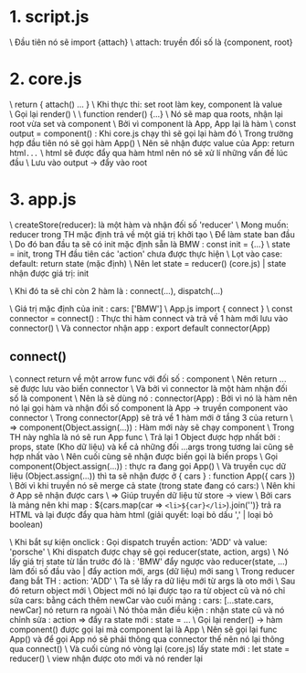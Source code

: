 # 1. script.js
\\ Đầu tiên nó sẽ import {attach}
\\ attach: truyền đối số là {component, root}

# 2. core.js
\\ return { attach() ... }
\\ Khi thực thi: set root làm key, component là value   
\\ Gọi lại render()
\\
\\ function render() {...}
\\ Nó sẽ map qua roots, nhận lại root vừa set và component
\\ Bởi vì component là App, App lại là hàm
\\ const output = component() : Khi core.js chạy thì sẽ gọi lại hàm đó
\\ Trong trường hợp đầu tiên nó sẽ gọi hàm App()
\\ Nên sẽ nhận được value của App: return html`...`
\\ html sẽ được đẩy qua hàm html nên nó sẽ xử lí những vấn đề lúc đầu
\\ Lưu vào output -> đẩy vào root

# 3. app.js
\\ createStore(reducer): là một hàm và nhận đối số 'reducer'
\\ Mong muốn: reducer trong TH mặc định trả về một giá trị khởi tạo
\\ Để làm state ban đầu
\\ Do đó ban đầu ta sẽ có init mặc định sẵn là BMW : const init = {...}
\\ state = init, trong TH đầu tiên các 'action' chưa được thực hiện
\\ Lọt vào case: default: return state (mặc định)
\\ Nên let state = reducer() (core.js) | state nhận được giá trị: init

\\ Khi đó ta sẽ chỉ còn 2 hàm là : connect(...), dispatch(...)

\\ Giá trị mặc định của init : cars: ['BMW'] 
\\ App.js import { connect }
\\ const connector = connect() : Thực thi hàm connect và trả về 1 hàm mới lưu vào connector()
\\ Và connector nhận app : export default connector(App)

## connect()
\\ connect return về một arrow func với đối số : component
\\ Nên return ... sẽ được lưu vào biến connector
\\ Và bởi vì connector là một hàm nhận đối số là component
\\ Nên là sẽ dùng nó : connector(App) : Bởi vì nó là hàm nên nó lại gọi hàm và nhận đối số component là App -> truyền component vào connector
\\ Trong  connector(App) sẽ trả về 1 hàm mới ở tầng 3 của return
\\ => component(Object.assign(...)) : Hàm mới này sẽ chạy component
\\ Trong TH này nghĩa là nó sẽ run App func
\\ Trả lại 1 Object được hợp nhất bởi : props, state (Kho dữ liệu) và kể cả những đối ...args trong tương lai cũng sẽ hợp nhất vào 
\\ Nên cuối cùng sẽ nhận được biến gọi là biến props
\\ Gọi component(Object.assign(...)) : thực ra đang gọi App()
\\ Và truyền cục dữ liệu (Object.assign(...)) thì ta sẽ nhận được ở { cars } : function App({ cars })
\\ Bởi vì khi truyền nó sẽ merge cả state (trong state đang có cars:)
\\ Nên khi ở App sẽ nhận được cars 
\\ => Giúp truyền dữ liệu từ store -> view
\\ Bởi cars là mảng nên khi map : ${cars.map(car => `<li>${car}</li>`).join('')} trả ra HTML và lại được đẩy qua hàm html (giải quyết: loại bỏ dấu ',' | loại bỏ boolean)

\\ Khi bắt sự kiện onclick : Gọi dispatch truyền action: 'ADD' và value: 'porsche'
\\ Khi dispatch được chạy sẽ gọi reducer(state, action, args)
\\ Nó lấy giá trị state từ lần trước đó là : 'BMW' đẩy ngược vào reducer(state, ...) làm đối số đầu vào | đẩy action mới, args (dữ liệu) mới sang
\\ Trong reducer đang bắt TH : action: 'ADD'
\\ Ta sẽ lấy ra dữ liệu mới từ args là oto mới 
\\ Sau đó return object mới
\\ Object mới nó lại được tạo ra từ object cũ và nó chỉ sửa cars: bằng cách thêm newCar vào cuối mảng : cars: [...state.cars, newCar] nó return ra ngoài
\\ Nó thỏa mãn điều kiện : nhận state cũ và nó chỉnh sửa : action => đẩy ra state mới : state = ...
\\ Gọi lại render() -> hàm component() được gọi lại mà component lại là App
\\ Nên sẽ gọi lại func App() và để gọi App nó sẽ phải thông qua connector thế nên nó lại thông qua connect()
\\ Và cuối cùng nó vòng lại (core.js) lấy state mới : let state = reducer()
\\ view nhận được oto mới và nó render lại